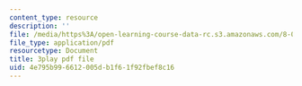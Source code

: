 ```yaml
---
content_type: resource
description: ''
file: /media/https%3A/open-learning-course-data-rc.s3.amazonaws.com/8-06-quantum-physics-iii-spring-2018/4e795b996612005db1f61f92fbef8c16_G-5KHKrNPMs.pdf
file_type: application/pdf
resourcetype: Document
title: 3play pdf file
uid: 4e795b99-6612-005d-b1f6-1f92fbef8c16
---
```

